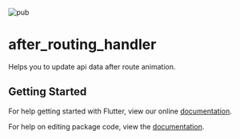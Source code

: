 ![pub](https://img.shields.io/pub/v/after_routing_handler.svg)

# after_routing_handler

Helps you to update api data after route animation.

## Getting Started

For help getting started with Flutter, view our online [documentation](https://flutter.io/).

For help on editing package code, view the [documentation](https://flutter.io/developing-packages/).
